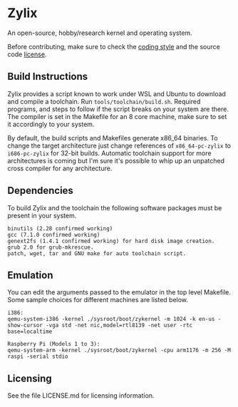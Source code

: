 # Zylix
An open-source, hobby/research kernel and operating system.

Before contributing, make sure to check the [coding style](https://github.com/MatthewEdgmon/Zylix/blob/master/STYLE.md) and the source code [license](https://github.com/MatthewEdgmon/Zylix/blob/master/LICENSE.md).

## Build Instructions
Zylix provides a script known to work under WSL and Ubuntu to download and compile a toolchain. Run ```tools/toolchain/build.sh```. Required programs, and steps to follow if the script breaks on your system are there. The compiler is set in the Makefile for an 8 core machine, make sure to set it accordingly to your system.

By default, the build scripts and Makefiles generate x86_64 binaries. To change the target architecture just change references of ```x86_64-pc-zylix``` to ```i686-pc-zylix``` for 32-bit builds. Automatic toolchain support for more architectures is coming but I'm sure it's possible to whip up an unpatched cross compiler for any architecture.

## Dependencies
To build Zylix and the toolchain the following software packages must be present in your system.

```
binutils (2.28 confirmed working)
gcc (7.1.0 confirmed working)
genext2fs (1.4.1 confirmed working) for hard disk image creation.
grub 2.0 for grub-mkrescue.
patch, wget, tar and GNU make for auto toolchain script.
```

## Emulation
You can edit the arguments passed to the emulator in the top level Makefile. Some sample choices for different machines are listed below.
```
i386:
qemu-system-i386 -kernel ./sysroot/boot/zykernel -m 1024 -k en-us -show-cursor -vga std -net nic,model=rtl8139 -net user -rtc base=localtime

Raspberry Pi (Models 1 to 3):
qemu-system-arm -kernel ./sysroot/boot/zykernel -cpu arm1176 -m 256 -M raspi -serial stdio

```

## Licensing
See the file LICENSE.md for licensing information.
